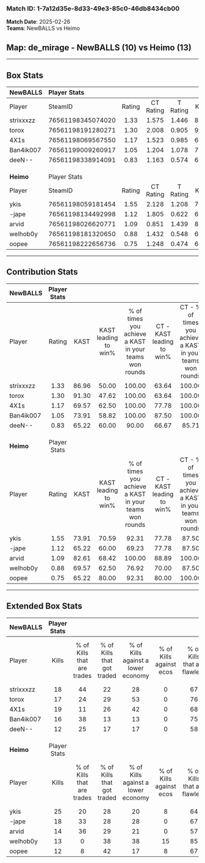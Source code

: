### Match ID: 1-7a12d35e-8d33-49e3-85c0-46db8434cb00  
**Match Date**: 2025-02-26  
**Teams**: NewBALLS vs Heimo  

## **Map**: de_mirage - NewBALLS (10) vs Heimo (13)  
---  

## Box Stats  

| **NewBALLS** | Player Stats      |        |           |          |       |      |       |         |        |      |     |
| :- | :- | :-: | :-: | :-: | :-: | :-: | :-: | :-: | :-: | :-: | :-: |
| Player       | SteamID           | Rating | CT Rating | T Rating | KAST  | ADR  | Kills | Assists | Deaths | K/D  | HS% |
| strixxxzz    | 76561198345074020 |  1.33  |   1.575   |  1.446   | 86.96 | 90.3 |  18   |    8    |   16   | 1.13 | 61  |
| torox        | 76561198191280271 |  1.30  |   2.008   |  0.905   | 91.30 | 86.0 |  17   |    7    |   16   | 1.06 | 41  |
| 4X1s         | 76561198069567550 |  1.17  |   1.523   |  0.985   | 69.57 | 90.2 |  19   |    4    |   18   | 1.06 | 68  |
| Ban4ik007    | 76561199009260917 |  1.05  |   1.204   |  1.078   | 73.91 | 58.7 |  16   |    7    |   16   | 1.00 | 62  |
| deeN--       | 76561198338914091 |  0.83  |   1.163   |  0.574   | 65.22 | 62.0 |  12   |    4    |   16   | 0.75 | 41  |
|              |                   |        |           |          |       |      |       |         |        |      |     |
|              |                   |        |           |          |       |      |       |         |        |      |     |
|              |                   |        |           |          |       |      |       |         |        |      |     |
| **Heimo**    | Player Stats      |        |           |          |       |      |       |         |        |      |     |
| Player       | SteamID           | Rating | CT Rating | T Rating | KAST  | ADR  | Kills | Assists | Deaths | K/D  | HS% |
| ykis         | 76561198059181454 |  1.55  |   2.128   |  1.208   | 73.91 | 98.4 |  25   |    5    |   14   | 1.79 | 40  |
| -jape        | 76561198134492998 |  1.12  |   1.805   |  0.622   | 65.22 | 83.2 |  18   |    2    |   16   | 1.13 | 50  |
| arvid        | 76561198026620771 |  1.09  |   0.851   |  1.439   | 82.61 | 63.7 |  14   |    4    |   14   | 1.00 | 71  |
| welhob0y     | 76561198181320650 |  0.88  |   1.432   |  0.548   | 69.57 | 66.1 |  13   |    6    |   18   | 0.72 | 53  |
| oopee        | 76561198222656736 |  0.75  |   1.248   |  0.474   | 65.22 | 64.0 |  12   |    5    |   20   | 0.60 | 50  |
---  

## Contribution Stats  

| **NewBALLS** | Player Stats |       |                      |                                                        |                           |                                                             |                          |                                                            |
| :- | :-: | :-: | :-: | :-: | :-: | :-: | :-: | :-: |
| Player       |    Rating    | KAST  | KAST leading to win% | % of times you achieve a KAST in your teams won rounds | CT - KAST leading to win% | CT - % of times you achieve a KAST in your teams won rounds | T - KAST leading to win% | T - % of times you achieve a KAST in your teams won rounds |
| strixxxzz    |     1.33     | 86.96 |        50.00         |                         100.00                         |           63.64           |                           100.00                            |          33.33           |                           100.00                           |
| torox        |     1.30     | 91.30 |        47.62         |                         100.00                         |           63.64           |                           100.00                            |          30.00           |                           100.00                           |
| 4X1s         |     1.17     | 69.57 |        62.50         |                         100.00                         |           77.78           |                           100.00                            |          42.86           |                           100.00                           |
| Ban4ik007    |     1.05     | 73.91 |        58.82         |                         100.00                         |           87.50           |                           100.00                            |          33.33           |                           100.00                           |
| deeN--       |     0.83     | 65.22 |        60.00         |                         90.00                          |           66.67           |                            85.71                            |          50.00           |                           100.00                           |
|              |              |       |                      |                                                        |                           |                                                             |                          |                                                            |
|              |              |       |                      |                                                        |                           |                                                             |                          |                                                            |
|              |              |       |                      |                                                        |                           |                                                             |                          |                                                            |
| **Heimo**    | Player Stats |       |                      |                                                        |                           |                                                             |                          |                                                            |
| Player       |    Rating    | KAST  | KAST leading to win% | % of times you achieve a KAST in your teams won rounds | CT - KAST leading to win% | CT - % of times you achieve a KAST in your teams won rounds | T - KAST leading to win% | T - % of times you achieve a KAST in your teams won rounds |
| ykis         |     1.55     | 73.91 |        70.59         |                         92.31                          |           77.78           |                            87.50                            |          62.50           |                           100.00                           |
| -jape        |     1.12     | 65.22 |        60.00         |                         69.23                          |           77.78           |                            87.50                            |          33.33           |                           40.00                            |
| arvid        |     1.09     | 82.61 |        68.42         |                         100.00                         |           88.89           |                           100.00                            |          50.00           |                           100.00                           |
| welhob0y     |     0.88     | 69.57 |        62.50         |                         76.92                          |           70.00           |                            87.50                            |          50.00           |                           60.00                            |
| oopee        |     0.75     | 65.22 |        80.00         |                         92.31                          |           80.00           |                           100.00                            |          80.00           |                           80.00                            |
---  

## Extended Box Stats  

| **NewBALLS** | Player Stats |                            |                            |                                    |                         |                              |                                 |        |                             |                                     |                          |                               |                            |
| :- | :-: | :-: | :-: | :-: | :-: | :-: | :-: | :-: | :-: | :-: | :-: | :-: | :-: |
| Player       |    Kills     | % of Kills that are trades | % of Kills that got traded | % of Kills against a lower economy | % of Kills against ecos | % of Kills that are flawless | % of Kills that are close duels | Deaths | % of Deaths that get traded | % of Deaths against a lower economy | % of Deaths against ecos | % of Deaths that are flawless | % of Deaths that are close |
| strixxxzz    |      18      |             44             |             22             |                 28                 |            0            |              67              |                0                |   16   |             50              |                 13                  |            0             |              56               |             6              |
| torox        |      17      |             24             |             29             |                 53                 |            0            |              76              |                6                |   16   |             44              |                 13                  |            0             |              63               |             19             |
| 4X1s         |      19      |             11             |             26             |                 42                 |            0            |              68              |                0                |   18   |             22              |                 22                  |            0             |              72               |             0              |
| Ban4ik007    |      16      |             38             |             13             |                 13                 |            0            |              75              |                0                |   16   |             25              |                 13                  |            0             |              88               |             0              |
| deeN--       |      12      |             25             |             17             |                 17                 |            0            |              58              |                8                |   16   |             19              |                 19                  |            0             |              63               |             6              |
|              |              |                            |                            |                                    |                         |                              |                                 |        |                             |                                     |                          |                               |                            |
|              |              |                            |                            |                                    |                         |                              |                                 |        |                             |                                     |                          |                               |                            |
|              |              |                            |                            |                                    |                         |                              |                                 |        |                             |                                     |                          |                               |                            |
| **Heimo**    | Player Stats |                            |                            |                                    |                         |                              |                                 |        |                             |                                     |                          |                               |                            |
| Player       |    Kills     | % of Kills that are trades | % of Kills that got traded | % of Kills against a lower economy | % of Kills against ecos | % of Kills that are flawless | % of Kills that are close duels | Deaths | % of Deaths that get traded | % of Deaths against a lower economy | % of Deaths against ecos | % of Deaths that are flawless | % of Deaths that are close |
| ykis         |      25      |             20             |             28             |                 20                 |            8            |              64              |                4                |   14   |             29              |                 21                  |            0             |              64               |             7              |
| -jape        |      18      |             33             |             28             |                 28                 |            0            |              67              |                6                |   16   |             19              |                 19                  |            0             |              63               |             0              |
| arvid        |      14      |             36             |             29             |                 21                 |            0            |              57              |                7                |   14   |             21              |                 29                  |            0             |              64               |             0              |
| welhob0y     |      13      |             0              |             38             |                 38                 |           15            |              85              |                8                |   18   |             22              |                 17                  |            0             |              67               |             6              |
| oopee        |      12      |             8              |             42             |                 17                 |            8            |              67              |                8                |   20   |             20              |                 25                  |            5             |              85               |             0              |
